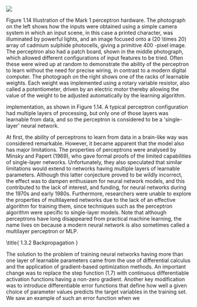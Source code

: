 
![](https://cdn.mathpix.com/cropped/2024_05_18_5a226dd1c9d81d9fa045g-1.jpg?height=392&width=1538&top_left_y=214&top_left_x=110)

Figure 1.14 Illustration of the Mark 1 perceptron hardware. The photograph on the left shows how the inputs were obtained using a simple camera system in which an input scene, in this case a printed character, was illuminated by powerful lights, and an image focused onto a \(20 \times 20\) array of cadmium sulphide photocells, giving a primitive 400 -pixel image. The perceptron also had a patch board, shown in the middle photograph, which allowed different configurations of input features to be tried. Often these were wired up at random to demonstrate the ability of the perceptron to learn without the need for precise wiring, in contrast to a modern digital computer. The photograph on the right shows one of the racks of learnable weights. Each weight was implemented using a rotary variable resistor, also called a potentiometer, driven by an electric motor thereby allowing the value of the weight to be adjusted automatically by the learning algorithm.

implementation, as shown in Figure 1.14. A typical perceptron configuration had multiple layers of processing, but only one of those layers was learnable from data, and so the perceptron is considered to be a 'single-layer' neural network.

At first, the ability of perceptrons to learn from data in a brain-like way was considered remarkable. However, it became apparent that the model also has major limitations. The properties of perceptrons were analysed by Minsky and Papert (1969), who gave formal proofs of the limited capabilities of single-layer networks. Unfortunately, they also speculated that similar limitations would extend to networks having multiple layers of learnable parameters. Although this latter conjecture proved to be wildly incorrect, the effect was to dampen enthusiasm for neural network models, and this contributed to the lack of interest, and funding, for neural networks during the 1970s and early 1980s. Furthermore, researchers were unable to explore the properties of multilayered networks due to the lack of an effective algorithm for training them, since techniques such as the perceptron algorithm were specific to single-layer models. Note that although perceptrons have long disappeared from practical machine learning, the name lives on because a modern neural network is also sometimes called a multilayer perceptron or MLP.

\title{
1.3.2 Backpropagation
}

The solution to the problem of training neural networks having more than one layer of learnable parameters came from the use of differential calculus and the application of gradient-based optimization methods. An important change was to replace the step function (1.7) with continuous differentiable activation functions having a non-zero gradient. Another key modification was to introduce differentiable error functions that define how well a given choice of parameter values predicts the target variables in the training set. We saw an example of such an error function when we